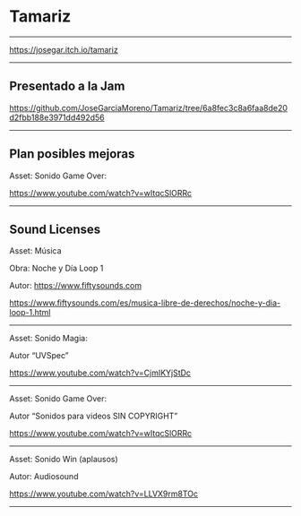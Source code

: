 # Tamariz

----------------------------------------------------------

https://josegar.itch.io/tamariz

----------------------------------------------------------

## Presentado a la Jam

https://github.com/JoseGarciaMoreno/Tamariz/tree/6a8fec3c8a6faa8de20d2fbb188e3971dd492d56

-----------------------------------------------------------

## Plan posibles mejoras

Asset: Sonido Game Over: 

https://www.youtube.com/watch?v=wItqcSlORRc 

-----------------------------------------------------------

## Sound Licenses

Asset: Música

Obra: Noche y Día Loop 1

Autor: https://www.fiftysounds.com 

https://www.fiftysounds.com/es/musica-libre-de-derechos/noche-y-dia-loop-1.html  

-----------------------------------------------------------

Asset: Sonido Magia: 

Autor “UVSpec”

https://www.youtube.com/watch?v=CjmIKYjStDc

-----------------------------------------------------------

Asset: Sonido Game Over: 

Autor “Sonidos para videos SIN COPYRIGHT”

https://www.youtube.com/watch?v=wItqcSlORRc 

-----------------------------------------------------------

Asset: Sonido Win (aplausos)

Autor: Audiosound

https://www.youtube.com/watch?v=LLVX9rm8TOc 

-----------------------------------------------------------
